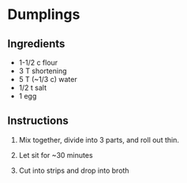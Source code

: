 # Dumplings

## Ingredients
- 1-1/2 c flour
- 3 T shortening
- 5 T (~1/3 c) water
- 1/2 t salt
- 1 egg

## Instructions

1. Mix together, divide into 3 parts, and roll out thin.

2. Let sit for ~30 minutes

3. Cut into strips and drop into broth